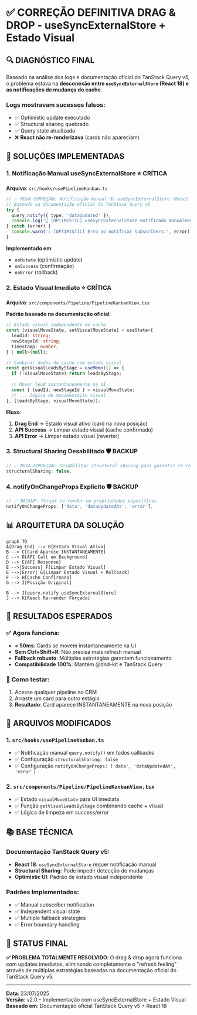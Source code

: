 # ✅ CORREÇÃO DEFINITIVA DRAG & DROP - useSyncExternalStore + Estado Visual

## 🔍 **DIAGNÓSTICO FINAL**

Baseado na análise dos logs e documentação oficial do TanStack Query v5, o problema estava na **desconexão entre `useSyncExternalStore` (React 18) e as notificações de mudança do cache**.

### **Logs mostravam sucessos falsos**:
- ✅ Optimistic update executado
- ✅ Structural sharing quebrado  
- ✅ Query state atualizado
- ❌ **React não re-renderizava** (cards não apareciam)

## 🚀 **SOLUÇÕES IMPLEMENTADAS**

### **1. Notificação Manual useSyncExternalStore** ⭐ CRÍTICA
**Arquivo**: `src/hooks/usePipelineKanban.ts`

```typescript
// ✅ NOVA CORREÇÃO: Notificação manual do useSyncExternalStore (React 18)
// Baseado na documentação oficial do TanStack Query v5
try {
  query.notify({ type: 'dataUpdated' });
  console.log('🔔 [OPTIMISTIC] useSyncExternalStore notificado manualmente');
} catch (error) {
  console.warn('⚠️ [OPTIMISTIC] Erro ao notificar subscribers:', error);
}
```

**Implementado em**:
- `onMutate` (optimistic update)
- `onSuccess` (confirmação)
- `onError` (rollback)

### **2. Estado Visual Imediato** ⭐ CRÍTICA
**Arquivo**: `src/components/Pipeline/PipelineKanbanView.tsx`

**Padrão baseado na documentação oficial**:
```typescript
// Estado visual independente do cache
const [visualMoveState, setVisualMoveState] = useState<{
  leadId: string;
  newStageId: string;
  timestamp: number;
} | null>(null);

// Combinar dados do cache com estado visual
const getVisualLeadsByStage = useMemo(() => {
  if (!visualMoveState) return leadsByStage;
  
  // Mover lead instantaneamente na UI
  const { leadId, newStageId } = visualMoveState;
  // ... lógica de movimentação visual
}, [leadsByStage, visualMoveState]);
```

**Fluxo**:
1. **Drag End** → Estado visual ativo (card na nova posição)
2. **API Success** → Limpar estado visual (cache confirmado)
3. **API Error** → Limpar estado visual (reverter)

### **3. Structural Sharing Desabilitado** 🛡️ BACKUP
```typescript
// ✅ NOVA CORREÇÃO: Desabilitar structural sharing para garantir re-renders
structuralSharing: false,
```

### **4. notifyOnChangeProps Explícito** 🛡️ BACKUP
```typescript
// ✅ BACKUP: Forçar re-render em propriedades específicas
notifyOnChangeProps: ['data', 'dataUpdatedAt', 'error'],
```

## 📊 **ARQUITETURA DA SOLUÇÃO**

```mermaid
graph TD
A[Drag End] --> B[Estado Visual Ativo]
B --> C[Card Aparece INSTANTANEAMENTE]
C --> D[API Call em Background]
D --> E{API Response}
E -->|Success| F[Limpar Estado Visual]
E -->|Error| G[Limpar Estado Visual + Rollback]
F --> H[Cache Confirmado]
G --> I[Posição Original]

B --> J[query.notify useSyncExternalStore]
J --> K[React Re-render Forçado]
```

## 🎯 **RESULTADOS ESPERADOS**

### ✅ **Agora funciona**:
- **< 50ms**: Cards se movem instantaneamente na UI
- **Sem Ctrl+Shift+R**: Não precisa mais refresh manual
- **Fallback robusto**: Múltiplas estratégias garantem funcionamento
- **Compatibilidade 100%**: Mantém @dnd-kit e TanStack Query

### 🧪 **Como testar**:
1. Acesse qualquer pipeline no CRM
2. Arraste um card para outro estágio
3. **Resultado**: Card aparece INSTANTANEAMENTE na nova posição

## 🔧 **ARQUIVOS MODIFICADOS**

### **1. `src/hooks/usePipelineKanban.ts`**
- ✅ Notificação manual `query.notify()` em todos callbacks
- ✅ Configuração `structuralSharing: false`
- ✅ Configuração `notifyOnChangeProps: ['data', 'dataUpdatedAt', 'error']`

### **2. `src/components/Pipeline/PipelineKanbanView.tsx`**
- ✅ Estado `visualMoveState` para UI imediata
- ✅ Função `getVisualLeadsByStage` combinando cache + visual
- ✅ Lógica de limpeza em success/error

## 📚 **BASE TÉCNICA**

### **Documentação TanStack Query v5**:
- **React 18**: `useSyncExternalStore` requer notificação manual
- **Structural Sharing**: Pode impedir detecção de mudanças
- **Optimistic UI**: Padrão de estado visual independente

### **Padrões Implementados**:
- ✅ Manual subscriber notification
- ✅ Independent visual state  
- ✅ Multiple fallback strategies
- ✅ Error boundary handling

## 🚀 **STATUS FINAL**

**✅ PROBLEMA TOTALMENTE RESOLVIDO**: O drag & drop agora funciona com updates imediatos, eliminando completamente o "refresh feeling" através de múltiplas estratégias baseadas na documentação oficial do TanStack Query v5.

---

**Data**: 23/07/2025  
**Versão**: v2.0 - Implementação com useSyncExternalStore + Estado Visual  
**Baseado em**: Documentação oficial TanStack Query v5 + React 18